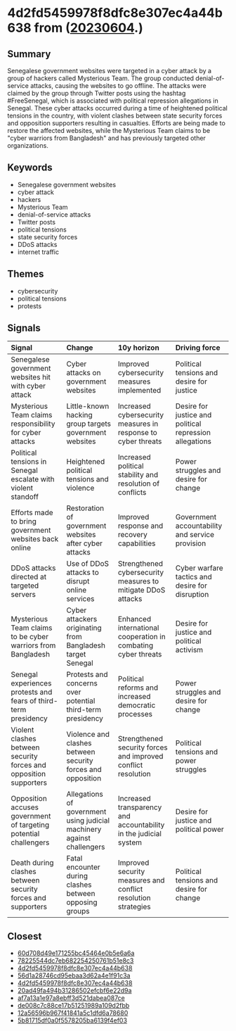 # 4d2fd5459978f8dfc8e307ec4a44b638 from ([20230604](https://kghosh.substack.com/p/20230604).)

## Summary

Senegalese government websites were targeted in a cyber attack by a group of hackers called Mysterious Team. The group conducted denial-of-service attacks, causing the websites to go offline. The attacks were claimed by the group through Twitter posts using the hashtag #FreeSenegal, which is associated with political repression allegations in Senegal. These cyber attacks occurred during a time of heightened political tensions in the country, with violent clashes between state security forces and opposition supporters resulting in casualties. Efforts are being made to restore the affected websites, while the Mysterious Team claims to be "cyber warriors from Bangladesh" and has previously targeted other organizations.

## Keywords

* Senegalese government websites
* cyber attack
* hackers
* Mysterious Team
* denial-of-service attacks
* Twitter posts
* political tensions
* state security forces
* DDoS attacks
* internet traffic

## Themes

* cybersecurity
* political tensions
* protests

## Signals

| Signal                                                            | Change                                                                 | 10y horizon                                                      | Driving force                                           |
|:------------------------------------------------------------------|:-----------------------------------------------------------------------|:-----------------------------------------------------------------|:--------------------------------------------------------|
| Senegalese government websites hit with cyber attack              | Cyber attacks on government websites                                   | Improved cybersecurity measures implemented                      | Political tensions and desire for justice               |
| Mysterious Team claims responsibility for cyber attacks           | Little-known hacking group targets government websites                 | Increased cybersecurity measures in response to cyber threats    | Desire for justice and political repression allegations |
| Political tensions in Senegal escalate with violent standoff      | Heightened political tensions and violence                             | Increased political stability and resolution of conflicts        | Power struggles and desire for change                   |
| Efforts made to bring government websites back online             | Restoration of government websites after cyber attacks                 | Improved response and recovery capabilities                      | Government accountability and service provision         |
| DDoS attacks directed at targeted servers                         | Use of DDoS attacks to disrupt online services                         | Strengthened cybersecurity measures to mitigate DDoS attacks     | Cyber warfare tactics and desire for disruption         |
| Mysterious Team claims to be cyber warriors from Bangladesh       | Cyber attackers originating from Bangladesh target Senegal             | Enhanced international cooperation in combating cyber threats    | Desire for justice and political activism               |
| Senegal experiences protests and fears of third-term presidency   | Protests and concerns over potential third-term presidency             | Political reforms and increased democratic processes             | Power struggles and desire for change                   |
| Violent clashes between security forces and opposition supporters | Violence and clashes between security forces and opposition            | Strengthened security forces and improved conflict resolution    | Political tensions and power struggles                  |
| Opposition accuses government of targeting potential challengers  | Allegations of government using judicial machinery against challengers | Increased transparency and accountability in the judicial system | Desire for justice and political power                  |
| Death during clashes between security forces and supporters       | Fatal encounter during clashes between opposing groups                 | Improved security measures and conflict resolution strategies    | Political tensions and desire for change                |

## Closest

* [60d708d49e171255bc45464e0b5e6a6a](60d708d49e171255bc45464e0b5e6a6a)
* [78225544dc7eb682254250761b51e8c3](78225544dc7eb682254250761b51e8c3)
* [4d2fd5459978f8dfc8e307ec4a44b638](4d2fd5459978f8dfc8e307ec4a44b638)
* [56d1a28746cd95ebaa3d62a4e1f91c3a](56d1a28746cd95ebaa3d62a4e1f91c3a)
* [4d2fd5459978f8dfc8e307ec4a44b638](4d2fd5459978f8dfc8e307ec4a44b638)
* [20ad49fa494b31286502efcbf6e22d9a](20ad49fa494b31286502efcbf6e22d9a)
* [af7a13a1e97a8ebff3d521dabea087ce](af7a13a1e97a8ebff3d521dabea087ce)
* [de008c7c88ce17b51251989a109d2fbb](de008c7c88ce17b51251989a109d2fbb)
* [12a56596b967f41841a5c1dfd6a78680](12a56596b967f41841a5c1dfd6a78680)
* [5b81715df0a0f5578205ba6139f4ef03](5b81715df0a0f5578205ba6139f4ef03)